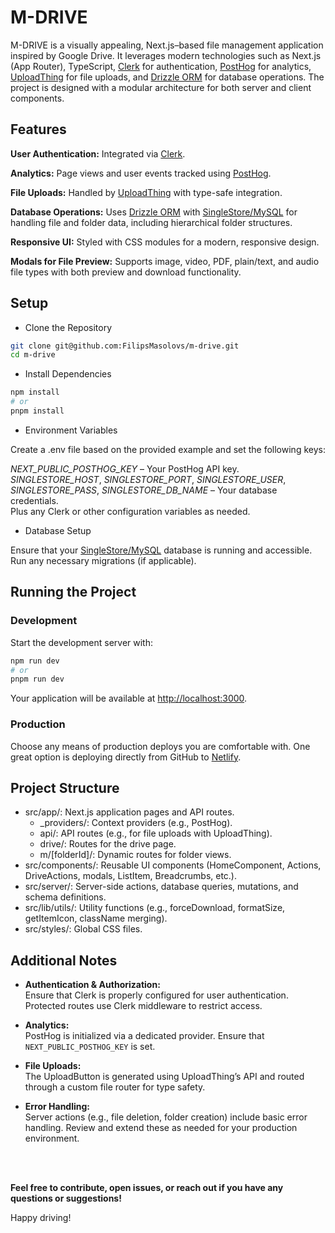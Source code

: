 # M-DRIVE

M-DRIVE is a visually appealing, Next.js–based file management application inspired by Google Drive. It leverages modern technologies such as Next.js (App Router), TypeScript, [Clerk](https://clerk.com) for authentication, [PostHog](https://posthog.com) for analytics, [UploadThing](https://uploadthing.com) for file uploads, and [Drizzle ORM](https://orm.drizzle.team) for database operations. The project is designed with a modular architecture for both server and client components.

## Features

**User Authentication:**
Integrated via [Clerk](https://clerk.com).

**Analytics:**
Page views and user events tracked using [PostHog](https://posthog.com).

**File Uploads:**
Handled by [UploadThing](https://uploadthing.com) with type-safe integration.

**Database Operations:**
Uses [Drizzle ORM](https://orm.drizzle.team) with [SingleStore/MySQL](https://www.singlestore.com) for handling file and folder data, including hierarchical folder structures.

**Responsive UI:**
Styled with CSS modules for a modern, responsive design.

**Modals for File Preview:**
Supports image, video, PDF, plain/text, and audio file types with both preview and download functionality.

## Setup

- Clone the Repository

```bash
git clone git@github.com:FilipsMasolovs/m-drive.git
cd m-drive
```

- Install Dependencies

```bash
npm install
# or
pnpm install
```

- Environment Variables

Create a .env file based on the provided example and set the following keys:

_NEXT_PUBLIC_POSTHOG_KEY_ – Your PostHog API key.<br/>
_SINGLESTORE_HOST_, _SINGLESTORE_PORT_, _SINGLESTORE_USER_, _SINGLESTORE_PASS_, _SINGLESTORE_DB_NAME_ – Your database credentials.<br/>
Plus any Clerk or other configuration variables as needed.

- Database Setup

Ensure that your [SingleStore/MySQL](https://www.singlestore.com) database is running and accessible. Run any necessary migrations (if applicable).

## Running the Project

### Development

Start the development server with:

```bash
npm run dev
# or
pnpm run dev
```

Your application will be available at [http://localhost:3000](http://localhost:3000).

### Production

Choose any means of production deploys you are comfortable with. One great option is deploying directly from GitHub to [Netlify](https://www.netlify.com/).

## Project Structure

- src/app/: Next.js application pages and API routes.
  - \_providers/: Context providers (e.g., PostHog).
  - api/: API routes (e.g., for file uploads with UploadThing).
  - drive/: Routes for the drive page.
  - m/[folderId]/: Dynamic routes for folder views.
- src/components/: Reusable UI components (HomeComponent, Actions, DriveActions, modals, ListItem, Breadcrumbs, etc.).
- src/server/: Server-side actions, database queries, mutations, and schema definitions.
- src/lib/utils/: Utility functions (e.g., forceDownload, formatSize, getItemIcon, className merging).
- src/styles/: Global CSS files.

## Additional Notes

- **Authentication & Authorization:**  
  Ensure that Clerk is properly configured for user authentication. Protected routes use Clerk middleware to restrict access.

- **Analytics:**  
  PostHog is initialized via a dedicated provider. Ensure that `NEXT_PUBLIC_POSTHOG_KEY` is set.

- **File Uploads:**  
  The UploadButton is generated using UploadThing’s API and routed through a custom file router for type safety.

- **Error Handling:**  
  Server actions (e.g., file deletion, folder creation) include basic error handling. Review and extend these as needed for your production environment.

<br/><br/>

**Feel free to contribute, open issues, or reach out if you have any questions or suggestions!**

Happy driving!
